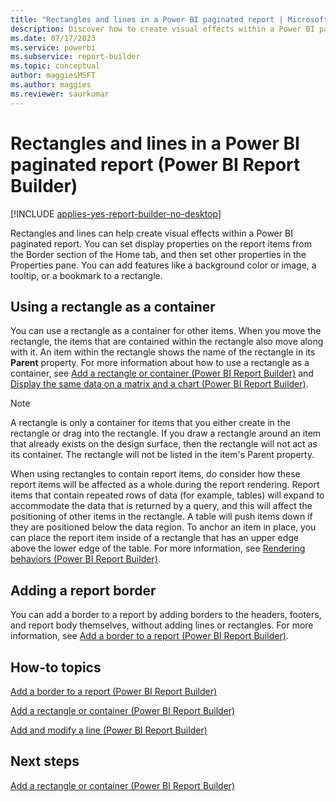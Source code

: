 ```yaml
---
title: "Rectangles and lines in a Power BI paginated report | Microsoft Docs"
description: Discover how to create visual effects within a Power BI paginated report in Power BI Report Builder. Add features such as color or an image, a tooltip, or a bookmark.   
ms.date: 07/17/2023
ms.service: powerbi
ms.subservice: report-builder
ms.topic: conceptual
author: maggiesMSFT
ms.author: maggies
ms.reviewer: saurkumar
---
```

# Rectangles and lines in a Power BI paginated report (Power BI Report Builder)

[!INCLUDE [applies-yes-report-builder-no-desktop](../../includes/applies-yes-report-builder-no-desktop.md)]

  Rectangles and lines can help create visual effects within a Power BI paginated report. You can set display properties on the report items from the Border section of the Home tab, and then set other properties in the Properties pane. You can add features like a background color or image, a tooltip, or a bookmark to a rectangle.  
  
##  <a name="RectangleAsContainer"></a> Using a rectangle as a container  
 You can use a rectangle as a container for other items. When you move the rectangle, the items that are contained within the rectangle also move along with it. An item within the rectangle shows the name of the rectangle in its **Parent** property. For more information about how to use a rectangle as a container, see [Add a rectangle or container &#40;Power BI Report Builder&#41;](/sql/reporting-services/report-design/add-a-rectangle-or-container-report-builder-and-ssrs) and [Display the same data on a matrix and a chart &#40;Power BI Report Builder&#41;](/sql/reporting-services/report-design/display-the-same-data-on-a-matrix-and-a-chart-report-builder).  
  
> [!NOTE]  
>  A rectangle is only a container for items that you either create in the rectangle or drag into the rectangle. If you draw a rectangle around an item that already exists on the design surface, then the rectangle will not act as its container. The rectangle will not be listed in the item's Parent property.  
  
 When using rectangles to contain report items, do consider how these report items will be affected as a whole during the report rendering. Report items that contain repeated rows of data (for example, tables) will expand to accommodate the data that is returned by a query, and this will affect the positioning of other items in the rectangle. A table will push items down if they are positioned below the data region. To anchor an item in place, you can place the report item inside of a rectangle that has an upper edge above the lower edge of the table. For more information, see [Rendering behaviors &#40;Power BI Report Builder&#41;](../../paginated-reports/report-design/render-behaviors-report-builder-service.md).  
  
##  <a name="ReportBorder"></a> Adding a report border  
 You can add a border to a report by adding borders to the headers, footers, and report body themselves, without adding lines or rectangles. For more information, see [Add a border to a report &#40;Power BI Report Builder&#41;](/sql/reporting-services/report-design/add-a-border-to-a-report-report-builder-and-ssrs).  
  
##  <a name="HowTo"></a> How-to topics  
 [Add a border to a report &#40;Power BI Report Builder&#41;](/sql/reporting-services/report-design/add-a-border-to-a-report-report-builder-and-ssrs)  
  
 [Add a rectangle or container &#40;Power BI Report Builder&#41;](/sql/reporting-services/report-design/add-a-rectangle-or-container-report-builder-and-ssrs)  
  
 [Add and modify a line &#40;Power BI Report Builder&#41;](/sql/reporting-services/report-design/add-and-modify-a-line-report-builder-and-ssrs)  
  
## Next steps  
 [Add a rectangle or container &#40;Power BI Report Builder&#41;](/sql/reporting-services/report-design/add-a-rectangle-or-container-report-builder-and-ssrs)  
  
  
